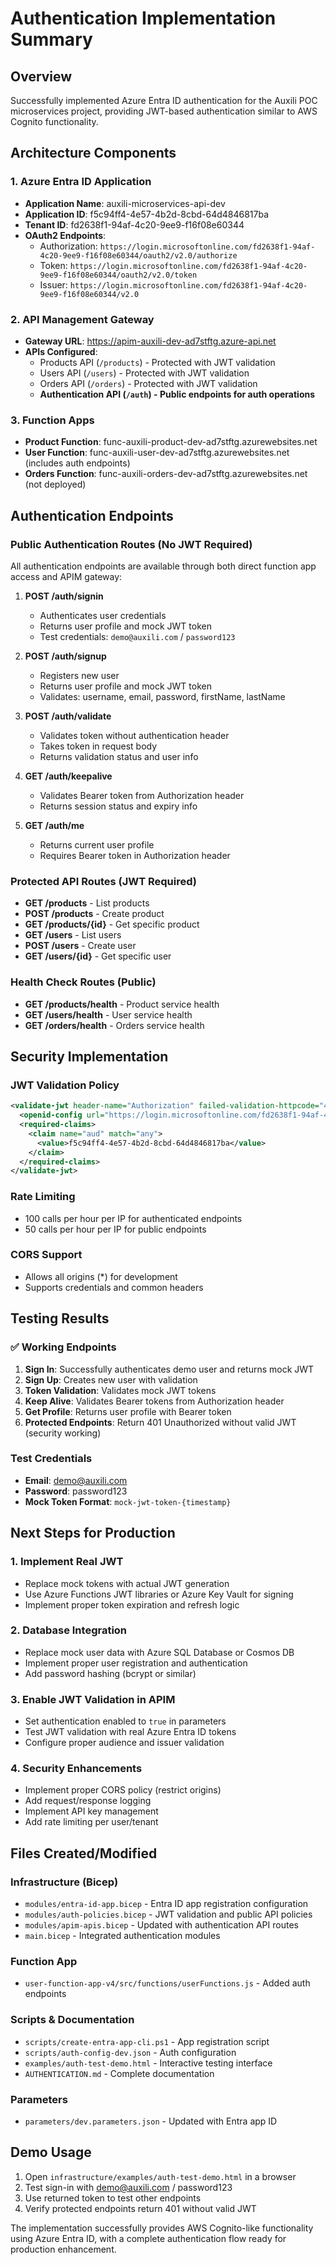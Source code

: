 # Authentication Implementation Summary

## Overview

Successfully implemented Azure Entra ID authentication for the Auxili POC microservices project, providing JWT-based authentication similar to AWS Cognito functionality.

## Architecture Components

### 1. Azure Entra ID Application

- **Application Name**: auxili-microservices-api-dev
- **Application ID**: f5c94ff4-4e57-4b2d-8cbd-64d4846817ba
- **Tenant ID**: fd2638f1-94af-4c20-9ee9-f16f08e60344
- **OAuth2 Endpoints**:
  - Authorization: `https://login.microsoftonline.com/fd2638f1-94af-4c20-9ee9-f16f08e60344/oauth2/v2.0/authorize`
  - Token: `https://login.microsoftonline.com/fd2638f1-94af-4c20-9ee9-f16f08e60344/oauth2/v2.0/token`
  - Issuer: `https://login.microsoftonline.com/fd2638f1-94af-4c20-9ee9-f16f08e60344/v2.0`

### 2. API Management Gateway

- **Gateway URL**: https://apim-auxili-dev-ad7stftg.azure-api.net
- **APIs Configured**:
  - Products API (`/products`) - Protected with JWT validation
  - Users API (`/users`) - Protected with JWT validation
  - Orders API (`/orders`) - Protected with JWT validation
  - **Authentication API (`/auth`) - Public endpoints for auth operations**

### 3. Function Apps

- **Product Function**: func-auxili-product-dev-ad7stftg.azurewebsites.net
- **User Function**: func-auxili-user-dev-ad7stftg.azurewebsites.net (includes auth endpoints)
- **Orders Function**: func-auxili-orders-dev-ad7stftg.azurewebsites.net (not deployed)

## Authentication Endpoints

### Public Authentication Routes (No JWT Required)

All authentication endpoints are available through both direct function app access and APIM gateway:

1. **POST /auth/signin**

   - Authenticates user credentials
   - Returns user profile and mock JWT token
   - Test credentials: `demo@auxili.com` / `password123`

2. **POST /auth/signup**

   - Registers new user
   - Returns user profile and mock JWT token
   - Validates: username, email, password, firstName, lastName

3. **POST /auth/validate**

   - Validates token without authentication header
   - Takes token in request body
   - Returns validation status and user info

4. **GET /auth/keepalive**

   - Validates Bearer token from Authorization header
   - Returns session status and expiry info

5. **GET /auth/me**
   - Returns current user profile
   - Requires Bearer token in Authorization header

### Protected API Routes (JWT Required)

- **GET /products** - List products
- **POST /products** - Create product
- **GET /products/{id}** - Get specific product
- **GET /users** - List users
- **POST /users** - Create user
- **GET /users/{id}** - Get specific user

### Health Check Routes (Public)

- **GET /products/health** - Product service health
- **GET /users/health** - User service health
- **GET /orders/health** - Orders service health

## Security Implementation

### JWT Validation Policy

```xml
<validate-jwt header-name="Authorization" failed-validation-httpcode="401" failed-validation-error-message="Unauthorized">
  <openid-config url="https://login.microsoftonline.com/fd2638f1-94af-4c20-9ee9-f16f08e60344/v2.0/.well-known/openid_configuration" />
  <required-claims>
    <claim name="aud" match="any">
      <value>f5c94ff4-4e57-4b2d-8cbd-64d4846817ba</value>
    </claim>
  </required-claims>
</validate-jwt>
```

### Rate Limiting

- 100 calls per hour per IP for authenticated endpoints
- 50 calls per hour per IP for public endpoints

### CORS Support

- Allows all origins (\*) for development
- Supports credentials and common headers

## Testing Results

### ✅ Working Endpoints

1. **Sign In**: Successfully authenticates demo user and returns mock JWT
2. **Sign Up**: Creates new user with validation
3. **Token Validation**: Validates mock JWT tokens
4. **Keep Alive**: Validates Bearer tokens from Authorization header
5. **Get Profile**: Returns user profile with Bearer token
6. **Protected Endpoints**: Return 401 Unauthorized without valid JWT (security working)

### Test Credentials

- **Email**: demo@auxili.com
- **Password**: password123
- **Mock Token Format**: `mock-jwt-token-{timestamp}`

## Next Steps for Production

### 1. Implement Real JWT

- Replace mock tokens with actual JWT generation
- Use Azure Functions JWT libraries or Azure Key Vault for signing
- Implement proper token expiration and refresh logic

### 2. Database Integration

- Replace mock user data with Azure SQL Database or Cosmos DB
- Implement proper user registration and authentication
- Add password hashing (bcrypt or similar)

### 3. Enable JWT Validation in APIM

- Set authentication enabled to `true` in parameters
- Test JWT validation with real Azure Entra ID tokens
- Configure proper audience and issuer validation

### 4. Security Enhancements

- Implement proper CORS policy (restrict origins)
- Add request/response logging
- Implement API key management
- Add rate limiting per user/tenant

## Files Created/Modified

### Infrastructure (Bicep)

- `modules/entra-id-app.bicep` - Entra ID app registration configuration
- `modules/auth-policies.bicep` - JWT validation and public API policies
- `modules/apim-apis.bicep` - Updated with authentication API routes
- `main.bicep` - Integrated authentication modules

### Function App

- `user-function-app-v4/src/functions/userFunctions.js` - Added auth endpoints

### Scripts & Documentation

- `scripts/create-entra-app-cli.ps1` - App registration script
- `scripts/auth-config-dev.json` - Auth configuration
- `examples/auth-test-demo.html` - Interactive testing interface
- `AUTHENTICATION.md` - Complete documentation

### Parameters

- `parameters/dev.parameters.json` - Updated with Entra app ID

## Demo Usage

1. Open `infrastructure/examples/auth-test-demo.html` in a browser
2. Test sign-in with demo@auxili.com / password123
3. Use returned token to test other endpoints
4. Verify protected endpoints return 401 without valid JWT

The implementation successfully provides AWS Cognito-like functionality using Azure Entra ID, with a complete authentication flow ready for production enhancement.
